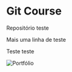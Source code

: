 # Git Course

Repositório teste

Mais uma linha de teste

Teste teste

![Portfólio](https://suziziziz.netlify.app)
